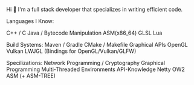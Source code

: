 Hi 👋
I'm a full stack developer that specializes in writing efficient code.

Languages I Know:

C++ / C
Java / Bytecode Manipulation
ASM(x86_64)
GLSL
Lua

Build Systems:
Maven / Gradle
CMake / Makefile
Graphical APIs
OpenGL
Vulkan
LWJGL (Bindings for OpenGL/Vulkan/GLFW)

Specilizations:
Network Programming / Cryptography
Graphical Programming
Multi-Threaded Environments
API-Knowledge
Netty
OW2 ASM (+ ASM-TREE)
